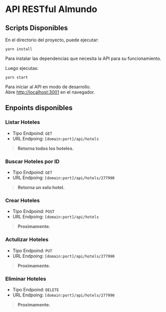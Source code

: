 # API RESTful Almundo

## Scripts Disponibles

En el directorio del proyecto, puede ejecutar:

`yarn install`

Para instalar las dependencias que necesita la API para su funcionamiento.

Luego ejecutas:

`yarn start`

Para iniciar al API en modo de desarrollo.<br>
Abre [http://localhost:3001](http://localhost:3001) en el navegador.

## Enpoints disponibles

### Listar Hoteles 
- Tipo Endpoind: `GET`
- URL Endpoing: `[domain:port]/api/hotels`

>**Retorna todos los hoteles.**

### Buscar Hoteles por ID 
- Tipo Endpoind: `GET`
- URL Endpoing: `[domain:port]/api/hotels/277990`

>**Retorna un solo hotel.**

### Crear Hoteles 
- Tipo Endpoind: `POST`
- URL Endpoing: `[domain:port]/api/hotels`

>**Proximamente.**

### Actulizar Hoteles 
- Tipo Endpoind: `PUT`
- URL Endpoing: `[domain:port]/api/hotels/277990`

>**Proximamente.**

### Eliminar Hoteles
- Tipo Endpoind: `DELETE`
- URL Endpoing: `[domain:port]/api/hotels/277990`

>**Proximamente.**
